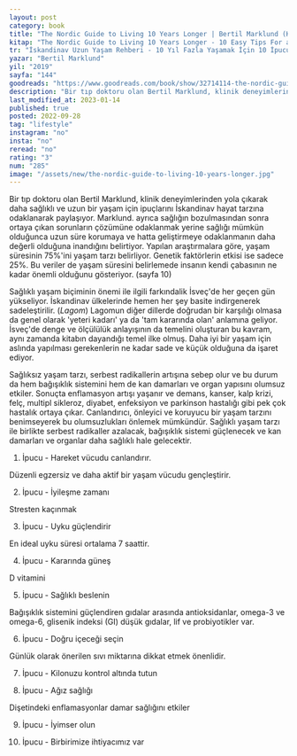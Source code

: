 ```yaml
---
layout: post
category: book
title: "The Nordic Guide to Living 10 Years Longer | Bertil Marklund (Kitap)"
kitap: "The Nordic Guide to Living 10 Years Longer - 10 Easy Tips For a Happier, Healthier Life"
tr: "İskandinav Uzun Yaşam Rehberi - 10 Yıl Fazla Yaşamak İçin 10 İpucu"
yazar: "Bertil Marklund"
yil: "2019"
sayfa: "144"
goodreads: "https://www.goodreads.com/book/show/32714114-the-nordic-guide-to-living-10-years-longer"
description: "Bir tıp doktoru olan Bertil Marklund, klinik deneyimlerinden yola çıkarak daha sağlıklı ve uzun bir yaşam için ipuçlarını İskandinav hayat tarzına odaklanarak paylaşıyor."
last_modified_at: 2023-01-14
published: true
posted: 2022-09-28
tag: "lifestyle"
instagram: "no"
insta: "no"
reread: "no"
rating: "3"
num: "285"
image: "/assets/new/the-nordic-guide-to-living-10-years-longer.jpg"
---
```


Bir tıp doktoru olan Bertil Marklund, klinik deneyimlerinden yola çıkarak daha sağlıklı ve uzun bir yaşam için ipuçlarını İskandinav hayat tarzına odaklanarak paylaşıyor. Marklund. ayrıca sağlığın bozulmasından sonra ortaya çıkan sorunların çözümüne odaklanmak yerine sağlığı mümkün olduğunca uzun süre korumaya ve hatta geliştirmeye odaklanmanın daha değerli olduğuna inandığını belirtiyor. Yapılan araştırmalara göre, yaşam süresinin 75%'ini yaşam tarzı belirliyor. Genetik faktörlerin etkisi ise sadece 25%. Bu veriler de yaşam süresini belirlemede insanın kendi çabasının ne kadar önemli olduğunu gösteriyor. (sayfa 10)

Sağlıklı yaşam biçiminin önemi ile ilgili farkındalik İsveç'de her geçen gün yükseliyor. İskandinav ülkelerinde hemen her şey basite indirgenerek sadeleştirilir. (_Lagom_) Lagomun diğer dillerde doğrudan bir karşılığı olmasa da genel olarak 'yeteri kadarı' ya da 'tam kararında olan' anlamına geliyor. İsveç'de denge ve ölçülülük anlayışının da temelini oluşturan bu kavram, aynı zamanda kitabın dayandığı temel ilke olmuş. Daha iyi bir yaşam için aslında yapılması gerekenlerin ne kadar sade ve küçük olduğuna da işaret ediyor. 

Sağlıksız yaşam tarzı, serbest radikallerin artışına sebep olur ve bu durum da hem bağışıklık sistemini hem de kan damarları ve organ yapısını olumsuz etkiler. Sonuçta enflamasyon artışı yaşanır ve demans, kanser, kalp krizi, felç, multipl sikleroz, diyabet, enfeksiyon ve parkinson hastalığı gibi pek çok hastalık ortaya çıkar. Canlandırıcı, önleyici ve koruyucu bir yaşam tarzını benimseyerek bu olumsuzlukları önlemek mümkündür. Sağlıklı yaşam tarzı ile birlikte serbest radikaller azalacak, bağışıklık sistemi güçlenecek ve kan damarları ve organlar daha sağlıklı hale gelecektir. 

1. İpucu - Hareket vücudu canlandırır. 

Düzenli egzersiz ve daha aktif bir yaşam vücudu gençleştirir.

2. İpucu - İyileşme zamanı

Stresten kaçınmak

3. İpucu - Uyku güçlendirir

En ideal uyku süresi ortalama 7 saattir. 

4. İpucu - Kararında güneş

D vitamini

5. İpucu - Sağlıklı beslenin

Bağışıklık sistemini güçlendiren gıdalar arasında antioksidanlar, omega-3 ve omega-6, glisenik indeksi (GI) düşük gıdalar, lif ve probiyotikler var.

6. İpucu - Doğru içeceği seçin

Günlük olarak önerilen sıvı miktarına dikkat etmek önenlidir.

7. İpucu - Kilonuzu kontrol altında tutun

8. İpucu - Ağız sağlığı

Dişetindeki enflamasyonlar damar sağlığını etkiler

9. İpucu - İyimser olun

10. İpucu - Birbirimize ihtiyacımız var

